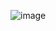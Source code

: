 ![image](https://user-images.githubusercontent.com/43972902/142930314-ad4696bf-7611-4811-b01a-d2a531a002bb.png)
